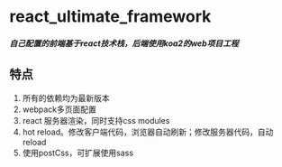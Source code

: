 # react_ultimate_framework
##### 自己配置的前端基于react技术栈，后端使用koa2的web项目工程

## 特点
1. 所有的依赖均为最新版本
2. webpack多页面配置
3. react 服务器渲染，同时支持css modules
4. hot reload。修改客户端代码，浏览器自动刷新；修改服务器代码，自动reload
5. 使用postCss，可扩展使用sass
